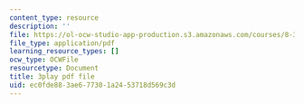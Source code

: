 ```yaml
---
content_type: resource
description: ''
file: https://ol-ocw-studio-app-production.s3.amazonaws.com/courses/8-333-statistical-mechanics-i-statistical-mechanics-of-particles-fall-2013/ec0fde883ae677301a2453718d569c3d_4RX_lpoGRBg.pdf
file_type: application/pdf
learning_resource_types: []
ocw_type: OCWFile
resourcetype: Document
title: 3play pdf file
uid: ec0fde88-3ae6-7730-1a24-53718d569c3d
---
```


